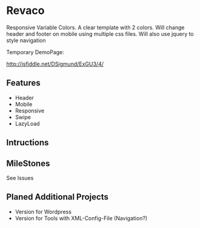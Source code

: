 # Revaco

Responsive Variable Colors. A clear template with 2 colors. Will change header and footer on mobile using multiple css files. Will also use jquery to style navigation


Temporary DemoPage:

http://jsfiddle.net/DSigmund/ExGU3/4/

## Features

- Header
- Mobile
- Responsive
- Swipe
- LazyLoad

## Intructions


## MileStones

See Issues


## Planed Additional Projects

- Version for Wordpress
- Version for Tools with XML-Config-File (Navigation?)
